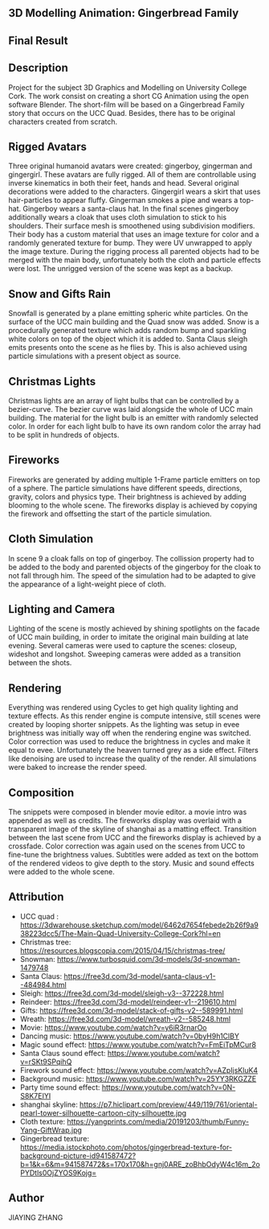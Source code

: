 3D Modelling Animation: Gingerbread Family
------------------------------------------

Final Result
------------


Description
-------------
Project for the subject 3D Graphics and Modelling on University College Cork. The work consist on creating a short CG Animation using the open software Blender. The short-film will be based on a Gingerbread Family story that occurs on the UCC Quad. Besides, there has to be original characters created from scratch.


Rigged Avatars
--------------
Three original humanoid avatars were created: gingerboy, gingerman and gingergirl.
These avatars are fully rigged. All of them are controllable
using inverse kinematics in both their feet, hands and head. Several original decorations
were added to the characters. Gingergirl wears a skirt that uses hair-particles to appear fluffy.
Gingerman smokes a pipe and wears a top-hat. Gingerboy wears a santa-claus hat. In the final scenes
gingerboy additionally wears a cloak that uses cloth simulation to stick to his shoulders.
Their surface mesh is smoothened using subdivision modifiers. Their body has a custom material that uses an image texture for color
and a randomly generated texture for bump. They were UV unwrapped to apply the image texture.
During the rigging process all parented objects had to be merged
with the main body, unfortunately both the cloth and particle effects were lost. 
The unrigged version of the scene was kept as a backup.

Snow and Gifts Rain
-------------------
Snowfall is generated by a plane emitting spheric white particles. On the surface of the UCC main building and the Quad snow was added.
Snow is a procedurally generated texture which adds random bump and sparkling white colors on top of the object which it is added to. Santa Claus sleigh emits presents onto the scene as he flies by. This is also achieved using particle simulations with a present object as source.


Christmas Lights
----------------
Christmas lights are an array of light bulbs that can be controlled by a bezier-curve.
The bezier curve was laid alongside the whole of UCC main building. The material for
the light bulb is an emitter with randomly selected color. In order for each light bulb to have
its own random color the array had to be split in hundreds of objects.


Fireworks
---------
Fireworks are generated by adding multiple 1-Frame particle emitters on top of a sphere.
The particle simulations have different speeds, directions, gravity, colors and physics type.
Their brightness is achieved by adding blooming to the whole scene. The fireworks display
is achieved by copying the firework and offsetting the start of the particle simulation.

Cloth Simulation
----------------
In scene 9 a cloak falls on top of gingerboy. The collission property had to be added to
the body and parented objects of the gingerboy for the cloak to not fall through him.
The speed of the simulation had to be adapted to give the appearance of a light-weight piece of cloth.


Lighting and Camera
-------------------
Lighting of the scene is mostly achieved by shining spotlights on the facade of UCC main building,
in order to imitate the original main building at late evening. Several cameras were used to capture the scenes: closeup, wideshot and longshot. Sweeping cameras were added as a transition between the shots. 

Rendering
---------
Everything was rendered using Cycles to get high quality lighting and texture effects.
As this render engine is compute intensive, still scenes were created by looping shorter snippets.
As the lighting was setup in evee brightness was initially way off when the rendering engine was switched.
Color correction was used to reduce the brightness in cycles and make it equal to evee. Unfortunately 
the heaven turned grey as a side effect. Filters like denoising are used to increase the quality of 
the render. All simulations were baked to increase the render speed.

Composition
-----------
The snippets were composed in blender movie editor. a movie intro was appended as well as credits.
The fireworks display was overlaid with a transparent image of the skyline of shanghai as a matting effect.
Transition between the last scene from UCC and the fireworks display is achieved by a crossfade. Color correction
was again used on the scenes from UCC to fine-tune the brightness values.
Subtitles were added as text on the bottom of the rendered videos to give depth to the story.
Music and sound effects were added to the whole scene.

Attribution
-----------
* UCC quad : https://3dwarehouse.sketchup.com/model/6462d7654febede2b26f9a938223dcc5/The-Main-Quad-University-College-Cork?hl=en
* Christmas tree: https://resources.blogscopia.com/2015/04/15/christmas-tree/
* Snowman: https://www.turbosquid.com/3d-models/3d-snowman-1479748
* Santa Claus: https://free3d.com/3d-model/santa-claus-v1--484984.html
* Sleigh: https://free3d.com/3d-model/sleigh-v3--372228.html
* Reindeer: https://free3d.com/3d-model/reindeer-v1--219610.html
* Gifts: https://free3d.com/3d-model/stack-of-gifts-v2--589991.html
* Wreath: https://free3d.com/3d-model/wreath-v2--585248.html
* Movie: https://www.youtube.com/watch?v=y6iR3rnarOo
* Dancing music: https://www.youtube.com/watch?v=0byH9h1ClBY
* Magic sound effect: https://www.youtube.com/watch?v=FmEiTpMCur8
* Santa Claus sound effect: https://www.youtube.com/watch?v=rSKt9SPqihQ
* Firework sound effect: https://www.youtube.com/watch?v=AZpIjsKluK4
* Background music: https://www.youtube.com/watch?v=25YY3RKGZZE
* Party time sound effect: https://www.youtube.com/watch?v=0N-S8K7EIYI
* shanghai skyline: https://p7.hiclipart.com/preview/449/119/761/oriental-pearl-tower-silhouette-cartoon-city-silhouette.jpg
* Cloth texture: https://yangprints.com/media/20191203/thumb/Funny-Yang-GiftWrap.jpg
* Gingerbread texture: https://media.istockphoto.com/photos/gingerbread-texture-for-background-picture-id941587472?b=1&k=6&m=941587472&s=170x170&h=gnj0ARE_zoBhbOdyW4c16m_2oPYDtls0OjZYOS9Kojg=

Author
-------
JIAYING ZHANG